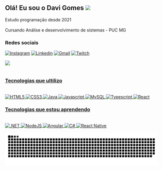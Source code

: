 ## Olá! Eu sou o Davi Gomes <img src="https://raw.githubusercontent.com/kaueMarques/kaueMarques/master/hi.gif" height="30px">

 Estudo programação desde 2021 <br><br>
 Cursando Análise e desenvolvimento de sistemas - PUC MG 

### Redes sociais

[![Instagram](https://img.shields.io/badge/Instagram-E4405F?style=for-the-badge&logo=instagram&logoColor=white)](https://www.instagram.com/dgomes04_/) [![Linkedin](https://img.shields.io/badge/LinkedIn-0077B5?style=for-the-badge&logo=linkedin&logoColor=white)](https://www.linkedin.com/in/dgomes04/) [![Gmail](https://img.shields.io/badge/Gmail-D14836?style=for-the-badge&logo=gmail&logoColor=white)](mailto:gdavi989@gmail.com?subject=Assunto&cc=gdavi989@gmail.com&cc=gdavi989@gmail.com&body=) [![Twitch](https://img.shields.io/badge/Twitch-9146FF?style=for-the-badge&logo=twitch&logoColor=white)](https://www.twitch.tv/zeeqtae)

<div>
  <a href="https://github.com/dgomes04">
  <img height="180em"   align="center" src="https://github-readme-stats.vercel.app/api?username=dgomes04&show_icons=true&theme=react&include_all_commits=true&count_private=true"/>

</div>
 <br>

 ### Tecnologias que ultilizo

<div style="display:inline_block"><br>
    <img align="center" alt="HTML5" src="https://img.shields.io/badge/HTML5-E34F26?style=for-the-badge&logo=html5&logoColor=white" />
    <img align="center" alt="CSS3" src="https://img.shields.io/badge/CSS3-1572B6?style=for-the-badge&logo=css3&logoColor=white" />
    <img align="center" alt="Java" src="https://img.shields.io/badge/Java-ED8B00?style=for-the-badge&logo=java&logoColor=white" />
    <img align="center" alt="Javascript" src="https://img.shields.io/badge/JavaScript-F7DF1E?style=for-the-badge&logo=javascript&logoColor=black" />
    <img align="center" alt="MySQL" src="https://img.shields.io/badge/MySQL-00000F?style=for-the-badge&logo=mysql&logoColor=white" />
    <img align="center" alt="Typescript" src="https://img.shields.io/badge/TypeScript-007ACC?style=for-the-badge&logo=typescript&logoColor=white" />
    <img align="center" alt="React" src="https://img.shields.io/badge/React-20232A?style=for-the-badge&logo=react&logoColor=61DAFB" />
</div>
 
    

### Tecnologias que estou aprendendo

<div style="display:inline_block"><br>
    <img align="center" alt=".NET" src="https://img.shields.io/badge/.NET-5C2D91?style=for-the-badge&logo=.net&logoColor=white" />
    <img align="center" alt="NodeJS" src="https://img.shields.io/badge/Node.js-43853D?style=for-the-badge&logo=node.js&logoColor=white" />
    <img align="center" alt="Angular" src="https://img.shields.io/badge/Angular-DD0031?style=for-the-badge&logo=angular&logoColor=white" />
    <img align="center" alt="C#" src="https://img.shields.io/badge/C%23-239120?style=for-the-badge&logo=c-sharp&logoColor=white" />
    <img align="center" alt="React Native" src="https://img.shields.io/badge/React_Native-20232A?style=for-the-badge&logo=react&logoColor=61DAFB" />
    
    
</div>
   
 </div>
 
  ![Snake animation](https://github.com/ellen2121/ellen2121/blob/output/github-contribution-grid-snake.svg)
 
</div>
